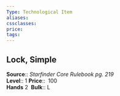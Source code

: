 ```yaml
---
Type: Technological Item
aliases:
cssclasses:
price: 
tags:
---
```

## Lock, Simple

**Source**:: _Starfinder Core Rulebook pg. 219_  
**Level**:: 1
**Price**::  100  
**Hands** 2 
**Bulk**:: L